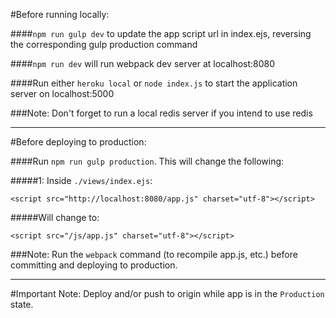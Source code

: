 #Before running locally:

####`npm run gulp dev` to update the app script url in index.ejs, reversing the corresponding gulp production command

####`npm run dev` will run webpack dev server at localhost:8080

####Run either `heroku local` or `node index.js` to start the application server on localhost:5000

###Note: Don't forget to run a local redis server if you intend to use redis

----------------------------------------------

#Before deploying to production:

####Run `npm run gulp production`. This will change the following:

#####1: Inside `./views/index.ejs`:
```
<script src="http://localhost:8080/app.js" charset="utf-8"></script>
```
#####Will change to:
```
<script src="/js/app.js" charset="utf-8"></script>
```

###Note: Run the `webpack` command (to recompile app.js, etc.) before committing and deploying to production.

----------------------------------------------

#Important Note: Deploy and/or push to origin while app is in the `Production` state.
